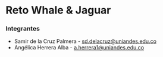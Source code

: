 # Reto Whale & Jaguar

### Integrantes

- Samir de la Cruz Palmera -  sd.delacruz@uniandes.edu.co
- Angélica Herrera Alba  -  a.herrera1@uniandes.edu.co

